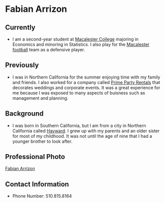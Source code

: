 Fabian Arrizon 
========================================================

## Currently

* I am a second-year student at [Macalester College](www.macalester.edu) majoring in Economics and minoring in Statistics. I also play for the [Macalester football](http://athletics.macalester.edu/index.aspx?path=football&tab=football2) team as a defensive player.   

## Previously 

* I was in Northern California for the summer enjoying time with my family and friends. I also worked for a company called [Prime Party Rentals](http://www.primepartyrentals.com/) that decorates weddings and corporate events. It was a great experience for me because I was exposed to many aspects of buisness such as management and planning. 

## Background 

* I was born in Southern California, but I am from a city in Northern California called [Hayward](https://maps.google.com/maps?q=hayward+c&ie=UTF-8&hq=&hnear=0x808f9431b601597d:0x70474dec26939c0,Hayward,+CA&gl=us&ei=e4U4UqmdGOaMyAGqlYG4Cw&ved=0CK8BELYDMAo). I grew up with my parents and an older sister for most of my childhood. It was not until the age of nine that I had a younger brother to look after. 


## Professional Photo 


[Fabian Arrizon](http://athletics.macalester.edu/images/2013/9/2/fabian_arrizon_13_crop.jpg)

## Contact Information

* Phone Number: 510.815.8164


